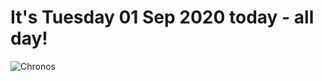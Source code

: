 # It's Tuesday 01 Sep 2020 today - all day!
![Chronos](https://github.com/rich-ctm/today/workflows/Chronos/badge.svg)
